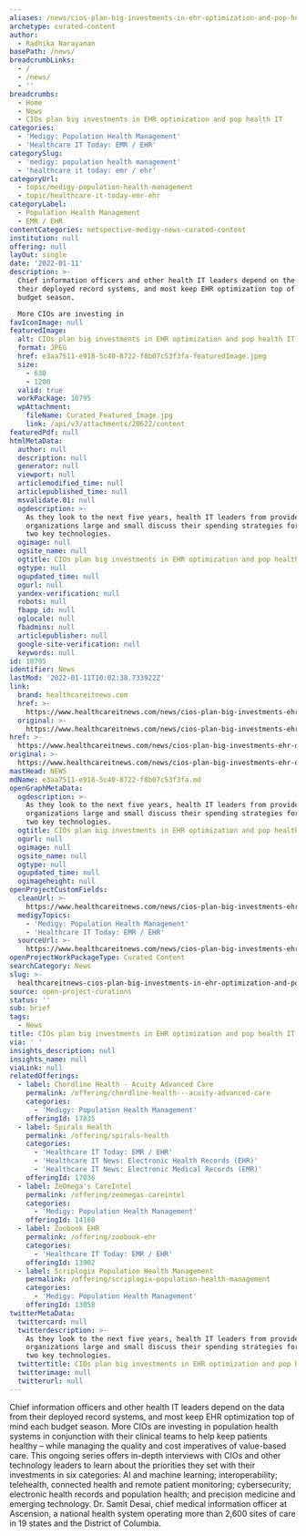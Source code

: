 ```yaml
---
aliases: /news/cios-plan-big-investments-in-ehr-optimization-and-pop-health-it
archetype: curated-content
author:
  - Radhika Narayanan
basePath: /news/
breadcrumbLinks:
  - /
  - /news/
  - ''
breadcrumbs:
  - Home
  - News
  - CIOs plan big investments in EHR optimization and pop health IT
categories:
  - 'Medigy: Population Health Management'
  - 'Healthcare IT Today: EMR / EHR'
categorySlug:
  - 'medigy: population health management'
  - 'healthcare it today: emr / ehr'
categoryUrl:
  - topic/medigy-population-health-management
  - topic/healthcare-it-today-emr-ehr
categoryLabel:
  - Population Health Management
  - EMR / EHR
contentCategories: netspective-medigy-news-curated-content
institution: null
offering: null
layOut: single
date: '2022-01-11'
description: >-
  Chief information officers and other health IT leaders depend on the data from
  their deployed record systems, and most keep EHR optimization top of mind each
  budget season.

  More CIOs are investing in 
favIconImage: null
featuredImage:
  alt: CIOs plan big investments in EHR optimization and pop health IT
  format: JPEG
  href: e3aa7511-e918-5c40-8722-f8b07c53f3fa-featuredImage.jpeg
  size:
    - 630
    - 1200
  valid: true
  workPackage: 10795
  wpAttachment:
    fileName: Curated_Featured_Image.jpg
    link: /api/v3/attachments/20622/content
featuredPdf: null
htmlMetaData:
  author: null
  description: null
  generator: null
  viewport: null
  articlemodified_time: null
  articlepublished_time: null
  msvalidate.01: null
  ogdescription: >-
    As they look to the next five years, health IT leaders from provider
    organizations large and small discuss their spending strategies for those
    two key technologies.
  ogimage: null
  ogsite_name: null
  ogtitle: CIOs plan big investments in EHR optimization and pop health IT
  ogtype: null
  ogupdated_time: null
  ogurl: null
  yandex-verification: null
  robots: null
  fbapp_id: null
  oglocale: null
  fbadmins: null
  articlepublisher: null
  google-site-verification: null
  keywords: null
id: 10795
identifier: News
lastMod: '2022-01-11T10:02:38.733922Z'
link:
  brand: healthcareitnews.com
  href: >-
    https://www.healthcareitnews.com/news/cios-plan-big-investments-ehr-optimization-and-pop-health-it
  original: >-
    https://www.healthcareitnews.com/news/cios-plan-big-investments-ehr-optimization-and-pop-health-it
href: >-
  https://www.healthcareitnews.com/news/cios-plan-big-investments-ehr-optimization-and-pop-health-it
original: >-
  https://www.healthcareitnews.com/news/cios-plan-big-investments-ehr-optimization-and-pop-health-it
mastHead: NEWS
mdName: e3aa7511-e918-5c40-8722-f8b07c53f3fa.md
openGraphMetaData:
  ogdescription: >-
    As they look to the next five years, health IT leaders from provider
    organizations large and small discuss their spending strategies for those
    two key technologies.
  ogtitle: CIOs plan big investments in EHR optimization and pop health IT
  ogurl: null
  ogimage: null
  ogsite_name: null
  ogtype: null
  ogupdated_time: null
  ogimageheight: null
openProjectCustomFields:
  cleanUrl: >-
    https://www.healthcareitnews.com/news/cios-plan-big-investments-ehr-optimization-and-pop-health-it
  medigyTopics:
    - 'Medigy: Population Health Management'
    - 'Healthcare IT Today: EMR / EHR'
  sourceUrl: >-
    https://www.healthcareitnews.com/news/cios-plan-big-investments-ehr-optimization-and-pop-health-it
openProjectWorkPackageType: Curated Content
searchCategory: News
slug: >-
  healthcareitnews-cios-plan-big-investments-in-ehr-optimization-and-pop-health-it
source: open-project-curations
status: ''
sub: brief
tags:
  - News
title: CIOs plan big investments in EHR optimization and pop health IT
via: ' '
insights_description: null
insights_name: null
viaLink: null
relatedOfferings:
  - label: Chordline Health - Acuity Advanced Care
    permalink: /offering/chordline-health---acuity-advanced-care
    categories:
      - 'Medigy: Population Health Management'
    offeringId: 17835
  - label: Spirals Health
    permalink: /offering/spirals-health
    categories:
      - 'Healthcare IT Today: EMR / EHR'
      - 'Healthcare IT News: Electronic Health Records (EHR)'
      - 'Healthcare IT News: Electronic Medical Records (EMR)'
    offeringId: 17036
  - label: ZeOmega's CareIntel
    permalink: /offering/zeomegas-careintel
    categories:
      - 'Medigy: Population Health Management'
    offeringId: 14160
  - label: Zoobook EHR
    permalink: /offering/zoobook-ehr
    categories:
      - 'Healthcare IT Today: EMR / EHR'
    offeringId: 13902
  - label: Scriplogix Population Health Management
    permalink: /offering/scriplogix-population-health-management
    categories:
      - 'Medigy: Population Health Management'
    offeringId: 13058
twitterMetaData:
  twittercard: null
  twitterdescription: >-
    As they look to the next five years, health IT leaders from provider
    organizations large and small discuss their spending strategies for those
    two key technologies.
  twittertitle: CIOs plan big investments in EHR optimization and pop health IT
  twitterimage: null
  twitterurl: null
---
```

<p>Chief information officers and other health IT leaders depend on the data from their deployed record systems, and most keep EHR optimization top of mind each budget season.
More CIOs are investing in population health systems in conjunction with their clinical teams to help keep patients healthy – while managing the quality and cost imperatives of value-based care.
This ongoing series offers in-depth interviews with CIOs and other technology leaders to learn about the priorities they set with their investments in six categories: AI and machine learning; interoperability; telehealth, connected health and remote patient monitoring; cybersecurity; electronic health records and population health; and precision medicine and emerging technology.
Dr. Samit Desai, chief medical information officer at Ascension, a national health system operating more than 2,600 sites of care in 19 states and the District of Columbia.</p>